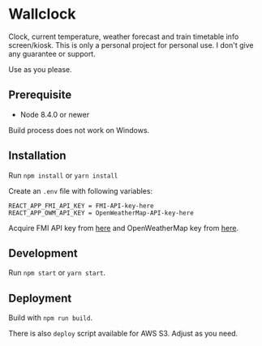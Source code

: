 # Wallclock

Clock, current temperature, weather forecast and train timetable info screen/kiosk. This is only a personal project for personal use. I don't give any guarantee or support.

Use as you please.

## Prerequisite

* Node 8.4.0 or newer

Build process does not work on Windows.

## Installation

Run `npm install` or `yarn install`

Create an `.env` file with following variables:

```
REACT_APP_FMI_API_KEY = FMI-API-key-here
REACT_APP_OWM_API_KEY = OpenWeatherMap-API-key-here
```

Acquire FMI API key from [here](https://ilmatieteenlaitos.fi/rekisteroityminen-avoimen-datan-kayttajaksi) and OpenWeatherMap key from [here](https://home.openweathermap.org/users/sign_up).

## Development

Run `npm start` or `yarn start`.

## Deployment

Build with `npm run build`.

There is also `deploy` script available for AWS S3. Adjust as you need.